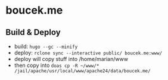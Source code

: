 # boucek.me
## Build & Deploy
- build: `hugo --gc --minify`
- deploy: `rclone sync --interactive public/ boucek.me:www/`
- deploy will copy stuff into /home/marian/www
- then copy into `doas cp -R ~/www/* /jail/apache/usr/local/www/apache24/data/boucek.me/`

